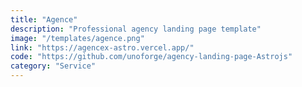 ```yaml
---
title: "Agence"
description: "Professional agency landing page template"
image: "/templates/agence.png"
link: "https://agencex-astro.vercel.app/"
code: "https://github.com/unoforge/agency-landing-page-Astrojs"
category: "Service"
---
```

